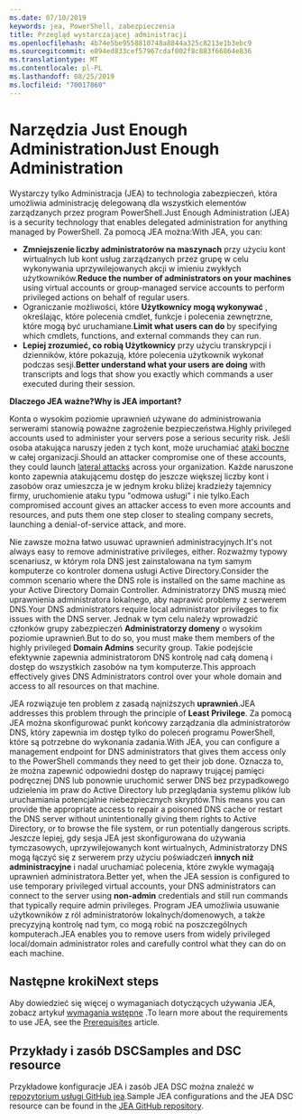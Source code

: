 ```yaml
---
ms.date: 07/10/2019
keywords: jea, PowerShell, zabezpieczenia
title: Przegląd wystarczającej administracji
ms.openlocfilehash: 4b74e5be9558810748a8844a325c8213e1b3ebc9
ms.sourcegitcommit: e894ed833cef57967cdaf002f8c883f66864e836
ms.translationtype: MT
ms.contentlocale: pl-PL
ms.lasthandoff: 08/25/2019
ms.locfileid: "70017860"
---
```

# <a name="just-enough-administration"></a><span data-ttu-id="05c42-103">Narzędzia Just Enough Administration</span><span class="sxs-lookup"><span data-stu-id="05c42-103">Just Enough Administration</span></span>

<span data-ttu-id="05c42-104">Wystarczy tylko Administracja (JEA) to technologia zabezpieczeń, która umożliwia administrację delegowaną dla wszystkich elementów zarządzanych przez program PowerShell.</span><span class="sxs-lookup"><span data-stu-id="05c42-104">Just Enough Administration (JEA) is a security technology that enables delegated administration for anything managed by PowerShell.</span></span> <span data-ttu-id="05c42-105">Za pomocą JEA można:</span><span class="sxs-lookup"><span data-stu-id="05c42-105">With JEA, you can:</span></span>

- <span data-ttu-id="05c42-106">**Zmniejszenie liczby administratorów na maszynach** przy użyciu kont wirtualnych lub kont usług zarządzanych przez grupę w celu wykonywania uprzywilejowanych akcji w imieniu zwykłych użytkowników.</span><span class="sxs-lookup"><span data-stu-id="05c42-106">**Reduce the number of administrators on your machines** using virtual accounts or group-managed service accounts to perform privileged actions on behalf of regular users.</span></span>
- <span data-ttu-id="05c42-107">Ograniczanie możliwości, które **Użytkownicy mogą wykonywać** , określając, które polecenia cmdlet, funkcje i polecenia zewnętrzne, które mogą być uruchamiane.</span><span class="sxs-lookup"><span data-stu-id="05c42-107">**Limit what users can do** by specifying which cmdlets, functions, and external commands they can run.</span></span>
- <span data-ttu-id="05c42-108">**Lepiej zrozumieć, co robią Użytkownicy** przy użyciu transkrypcji i dzienników, które pokazują, które polecenia użytkownik wykonał podczas sesji.</span><span class="sxs-lookup"><span data-stu-id="05c42-108">**Better understand what your users are doing** with transcripts and logs that show you exactly which commands a user executed during their session.</span></span>

<span data-ttu-id="05c42-109">**Dlaczego JEA ważne?**</span><span class="sxs-lookup"><span data-stu-id="05c42-109">**Why is JEA important?**</span></span>

<span data-ttu-id="05c42-110">Konta o wysokim poziomie uprawnień używane do administrowania serwerami stanowią poważne zagrożenie bezpieczeństwa.</span><span class="sxs-lookup"><span data-stu-id="05c42-110">Highly privileged accounts used to administer your servers pose a serious security risk.</span></span> <span data-ttu-id="05c42-111">Jeśli osoba atakująca naruszy jeden z tych kont, może uruchamiać [ataki boczne](https://aka.ms/pth) w całej organizacji.</span><span class="sxs-lookup"><span data-stu-id="05c42-111">Should an attacker compromise one of these accounts, they could launch [lateral attacks](https://aka.ms/pth) across your organization.</span></span> <span data-ttu-id="05c42-112">Każde naruszone konto zapewnia atakującemu dostęp do jeszcze większej liczby kont i zasobów oraz umieszcza je w jednym kroku bliżej kradzieży tajemnicy firmy, uruchomienie ataku typu "odmowa usługi" i nie tylko.</span><span class="sxs-lookup"><span data-stu-id="05c42-112">Each compromised account gives an attacker access to even more accounts and resources, and puts them one step closer to stealing company secrets, launching a denial-of-service attack, and more.</span></span>

<span data-ttu-id="05c42-113">Nie zawsze można łatwo usuwać uprawnień administracyjnych.</span><span class="sxs-lookup"><span data-stu-id="05c42-113">It's not always easy to remove administrative privileges, either.</span></span> <span data-ttu-id="05c42-114">Rozważmy typowy scenariusz, w którym rola DNS jest zainstalowana na tym samym komputerze co kontroler domena usługi Active Directory.</span><span class="sxs-lookup"><span data-stu-id="05c42-114">Consider the common scenario where the DNS role is installed on the same machine as your Active Directory Domain Controller.</span></span> <span data-ttu-id="05c42-115">Administratorzy DNS muszą mieć uprawnienia administratora lokalnego, aby naprawić problemy z serwerem DNS.</span><span class="sxs-lookup"><span data-stu-id="05c42-115">Your DNS administrators require local administrator privileges to fix issues with the DNS server.</span></span> <span data-ttu-id="05c42-116">Jednak w tym celu należy wprowadzić członków grupy zabezpieczeń **Administratorzy domeny** o wysokim poziomie uprawnień.</span><span class="sxs-lookup"><span data-stu-id="05c42-116">But to do so, you must make them members of the highly privileged **Domain Admins** security group.</span></span> <span data-ttu-id="05c42-117">Takie podejście efektywnie zapewnia administratorom DNS kontrolę nad całą domeną i dostęp do wszystkich zasobów na tym komputerze.</span><span class="sxs-lookup"><span data-stu-id="05c42-117">This approach effectively gives DNS Administrators control over your whole domain and access to all resources on that machine.</span></span>

<span data-ttu-id="05c42-118">JEA rozwiązuje ten problem z zasadą najniższych **uprawnień**.</span><span class="sxs-lookup"><span data-stu-id="05c42-118">JEA addresses this problem through the principle of **Least Privilege**.</span></span> <span data-ttu-id="05c42-119">Za pomocą JEA można skonfigurować punkt końcowy zarządzania dla administratorów DNS, który zapewnia im dostęp tylko do poleceń programu PowerShell, które są potrzebne do wykonania zadania.</span><span class="sxs-lookup"><span data-stu-id="05c42-119">With JEA, you can configure a management endpoint for DNS administrators that gives them access only to the PowerShell commands they need to get their job done.</span></span> <span data-ttu-id="05c42-120">Oznacza to, że można zapewnić odpowiedni dostęp do naprawy trującej pamięci podręcznej DNS lub ponownie uruchomić serwer DNS bez przypadkowego udzielenia im praw do Active Directory lub przeglądania systemu plików lub uruchamiania potencjalnie niebezpiecznych skryptów.</span><span class="sxs-lookup"><span data-stu-id="05c42-120">This means you can provide the appropriate access to repair a poisoned DNS cache or restart the DNS server without unintentionally giving them rights to Active Directory, or to browse the file system, or run potentially dangerous scripts.</span></span> <span data-ttu-id="05c42-121">Jeszcze lepiej, gdy sesja JEA jest skonfigurowana do używania tymczasowych, uprzywilejowanych kont wirtualnych, Administratorzy DNS mogą łączyć się z serwerem przy użyciu poświadczeń **innych niż administracyjne** i nadal uruchamiać polecenia, które zwykle wymagają uprawnień administratora.</span><span class="sxs-lookup"><span data-stu-id="05c42-121">Better yet, when the JEA session is configured to use temporary privileged virtual accounts, your DNS administrators can connect to the server using **non-admin** credentials and still run commands that typically require admin privileges.</span></span> <span data-ttu-id="05c42-122">Program JEA umożliwia usuwanie użytkowników z ról administratorów lokalnych/domenowych, a także precyzyjną kontrolę nad tym, co mogą robić na poszczególnych komputerach.</span><span class="sxs-lookup"><span data-stu-id="05c42-122">JEA enables you to remove users from widely privileged local/domain administrator roles and carefully control what they can do on each machine.</span></span>

## <a name="next-steps"></a><span data-ttu-id="05c42-123">Następne kroki</span><span class="sxs-lookup"><span data-stu-id="05c42-123">Next steps</span></span>

<span data-ttu-id="05c42-124">Aby dowiedzieć się więcej o wymaganiach dotyczących używania JEA, zobacz artykuł [wymagania wstępne](prerequisites.md) .</span><span class="sxs-lookup"><span data-stu-id="05c42-124">To learn more about the requirements to use JEA, see the [Prerequisites](prerequisites.md) article.</span></span>

## <a name="samples-and-dsc-resource"></a><span data-ttu-id="05c42-125">Przykłady i zasób DSC</span><span class="sxs-lookup"><span data-stu-id="05c42-125">Samples and DSC resource</span></span>

<span data-ttu-id="05c42-126">Przykładowe konfiguracje JEA i zasób JEA DSC można znaleźć w [repozytorium usługi GitHub jea](https://github.com/PowerShell/JEA).</span><span class="sxs-lookup"><span data-stu-id="05c42-126">Sample JEA configurations and the JEA DSC resource can be found in the [JEA GitHub repository](https://github.com/PowerShell/JEA).</span></span>
